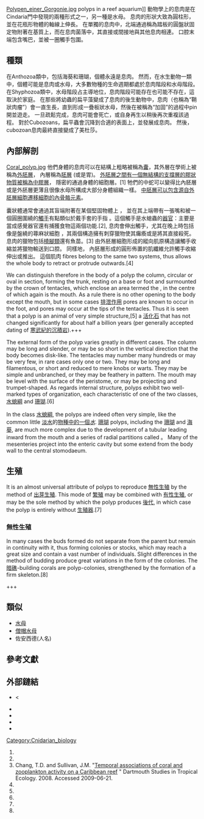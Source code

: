[Polypen_einer_Gorgonie.jpg](https://zh.wikipedia.org/wiki/File:Polypen_einer_Gorgonie.jpg "fig:Polypen_einer_Gorgonie.jpg") polyps in a reef aquarium\]\] 動物學上的息肉是在Cindaria門中發現的兩種形式之一，另一種是水母。 息肉的形狀大致為圓柱形，並在花瓶形物體的軸線上伸長。 在單獨的息肉中，北端通過稱為踏板的圓盤狀固定物附著在基質上，而在息肉菌落中，其直接或間接地與其他息肉相連。 口腔末端包含嘴巴，並被一圈觸手包圍。

## 種類

在Anthozoa類中，包括海葵和珊瑚，個體永遠是息肉。 然而，在水生動物一類中，個體可能是息肉或水母，大多數物種的生命週期都處於息肉階段和水母階段。 在Shyphozoa類中，水母階段占主導地位，息肉階段可能存在也可能不存在，這取決於家庭。 在那些將幼蟲的扁平藻變成了息肉的後生動物中，息肉（也稱為“鞘狀肉瘤”）會一直生長，直到形成一疊板狀水母，然後在被稱為“加固”的過程中pin開並遊走。 一旦疏鬆完成，息肉可能會死亡，或自身再生以稍後再次重複該過程。 對於Cubozoans，扁平蟲會沉降到合適的表面上，並發展成息肉。 然後，cubozoan息肉最終直接變成了美杜莎。

## 內部解剖

[Coral_polyp.jpg](https://zh.wikipedia.org/wiki/File:Coral_polyp.jpg "fig:Coral_polyp.jpg") 他們身體的息肉可以在結構上粗略被稱為[囊](https://zh.wikipedia.org/wiki/wikt:sac "wikilink")，其外層在學術上被稱為[外胚層](https://zh.wikipedia.org/wiki/外胚层 "wikilink")， 內層稱為[胚層](../Page/胚层.md "wikilink") (或是胃)。 [外胚層之間有一個無結構的支撐層的膠狀物質被稱為](https://zh.wikipedia.org/wiki/外胚层 "wikilink")[中膠層](../Page/中胶层.md "wikilink")， 隱密的通過身體的細胞層。\[1\] 牠們的中蛇可以變得比內胚層或是外胚層更薄且很像水母所構成大部分身體組織一樣。 [中胚層可以包含源自](https://zh.wikipedia.org/wiki/中胚層 "wikilink")[外胚層細胞遷移細胞的](https://zh.wikipedia.org/wiki/外胚层 "wikilink")[內骨骼元素](https://zh.wikipedia.org/wiki/內骨骼 "wikilink")。

囊狀體通常會通過其盲端附著在某個堅固物體上 ， 並在其上端帶有一張嘴和被一個圓圈圍繞的[觸手](../Page/觸手.md "wikilink")有點類似於戴手套的手指 。這個觸手是水螅蟲的[器官](../Page/器官.md "wikilink")：主要是當成感覺器官還有捕獲食物這兩個功能.\[2\], 息肉會伸出觸手，尤其在晚上時包括像是盤繞的蕁麻狀細胞 ，其兩個構造擁有刺穿獵物使其癱瘓或是將其直接殺死。 息肉的獵物包括[橈腳類](../Page/橈腳類.md "wikilink")還有魚苗。\[3\] 由外胚層細胞形成的縱向肌原構造讓觸手收縮並將獵物輸送到口腔。 同樣地， 內胚層形成的圓形佈置的肌纖維允許觸手收縮伸出或推出。 這個肌肉 fibres belong to the same two systems, thus allows the whole body to retract or protrude outwards.\[4\]

We can distinguish therefore in the body of a polyp the column, circular or oval in section, forming the trunk, resting on a base or foot and surmounted by the crown of tentacles, which enclose an area termed the , in the centre of which again is the mouth. As a rule there is no other opening to the body except the mouth, but in some cases [排泄作用](../Page/排泄作用.md "wikilink") pores are known to occur in the foot, and pores may occur at the tips of the tentacles. Thus it is seen that a polyp is an animal of very simple structure,\[5\] a [活化石](../Page/活化石.md "wikilink") that has not changed significantly for about half a billion years (per generally accepted dating of [寒武紀的](../Page/寒武纪.md "wikilink")[沉積岩](../Page/沉积岩.md "wikilink")).+++

The external form of the polyp varies greatly in different cases. The column may be long and slender, or may be so short in the vertical direction that the body becomes disk-like. The tentacles may number many hundreds or may be very few, in rare cases only one or two. They may be long and filamentous, or short and reduced to mere knobs or warts. They may be simple and unbranched, or they may be feathery in pattern. The mouth may be level with the surface of the peristome, or may be projecting and trumpet-shaped. As regards internal structure, polyps exhibit two well-marked types of organization, each characteristic of one of the two classes, [水螅綱](../Page/水螅纲.md "wikilink") and [珊瑚](https://zh.wikipedia.org/wiki/Coral "wikilink").\[6\]

In the class [水螅綱](../Page/水螅纲.md "wikilink"), the polyps are indeed often very simple, like the common little [淡水](../Page/淡水.md "wikilink")的[物種中的](../Page/物种.md "wikilink")[一個](../Page/属.md "wikilink")*[水](../Page/水螅屬.md "wikilink")*. [珊瑚](https://zh.wikipedia.org/wiki/Coral "wikilink") polyps, including the [珊瑚](../Page/珊瑚.md "wikilink") and [海葵](../Page/海葵.md "wikilink"), are much more complex due to the development of a tubular  leading inward from the mouth and a series of radial partitions called 。 Many of the mesenteries project into the enteric cavity but some extend from the body wall to the central stomodaeum.

## 生殖

It is an almost universal attribute of polyps to reproduce [無性生殖](../Page/无性生殖.md "wikilink") by the method of [出芽生殖](https://zh.wikipedia.org/wiki/出芽生殖 "wikilink"). This mode of [繁殖](../Page/繁殖.md "wikilink") may be combined with [有性生殖](../Page/有性生殖.md "wikilink"), or may be the sole method by which the polyp produces [後代](https://zh.wikipedia.org/wiki/后代 "wikilink"), in which case the polyp is entirely without [生殖器](../Page/生殖器.md "wikilink").\[7\]

### 無性生殖

In many cases the buds formed do not separate from the parent but remain in continuity with it, thus forming colonies or stocks, which may reach a great size and contain a vast number of individuals. Slight differences in the method of budding produce great variations in the form of the colonies. The [暗礁](https://zh.wikipedia.org/wiki/暗礁 "wikilink")-building corals are polyp-colonies, strengthened by the formation of a firm skeleton.\[8\]

\+++

## 類似

  - [水母](../Page/水母.md "wikilink")
  - [僧帽水母](../Page/僧帽水母.md "wikilink")
  - 佐安西德(人名)

## 參考文獻

## 外部鏈結

  - \<

  -
  -
  -
  -
[Category:Cnidarian_biology](https://zh.wikipedia.org/wiki/Category:Cnidarian_biology "wikilink")

1.
2.
3.  Chang, T.D. and Sullivan, J.M. "[Temporal associations of coral and zooplankton activity on a Caribbean reef](http://www.dartmouth.edu/~biofsp/pdf08/133_SIFP1_ACCEPTED_coral_zoops.pdf) " Dartmouth Studies in Tropical Ecology. 2008. Accessed 2009-06-21.
4.
5.
6.
7.
8.